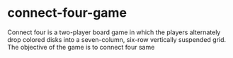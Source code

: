 # connect-four-game
Connect four is a two-player board game in which the players alternately drop colored disks into a seven-column, six-row vertically suspended grid. The objective of the game is to connect four same
